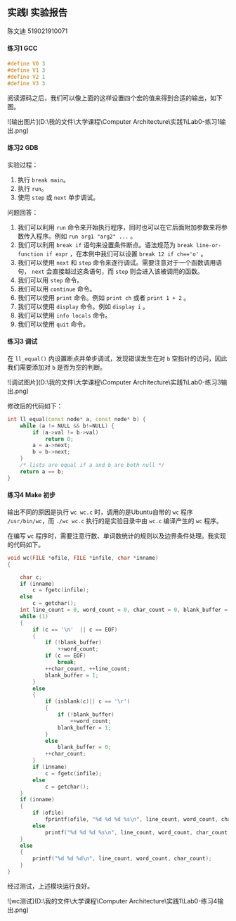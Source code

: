 ## 实践I 实验报告
陈文迪 519021910071

#### 练习1 GCC
```c++
#define V0 3
#define V1 3
#define V2 1
#define V3 3
```
阅读源码之后，我们可以像上面的这样设置四个宏的值来得到合适的输出，如下图。

![输出图片](D:\我的文件\大学课程\Computer Architecture\实践1\Lab0-练习1输出.png)

#### 练习2 GDB

实验过程：

1. 执行 ``break main``。
2. 执行 ``run``。
3. 使用 ``step`` 或 ``next`` 单步调试。

问题回答：

1. 我们可以利用 ``run`` 命令来开始执行程序，同时也可以在它后面附加参数来将参数传入程序。例如 ``run arg1 "arg2" ...`` 。
2. 我们可以利用 `break if` 语句来设置条件断点。语法规范为 `break line-or-function if expr` ，在本例中我们可以设置 `break 12 if ch=='o'` 。
3. 我们可以使用 `next` 和 `step` 命令来逐行调试。需要注意对于一个函数调用语句， `next` 会直接越过这条语句，而 `step` 则会进入该被调用的函数。
4. 我们可以用 `step` 命令。
5. 我们可以用 `continue` 命令。
6. 我们可以使用 ``print`` 命令。例如 ``print ch`` 或者 ``print 1 + 2`` 。
7. 我们可以使用 ``display`` 命令。例如 ``display i`` 。
8. 我们可以使用 ``info locals`` 命令。
9. 我们可以使用 ``quit`` 命令。

#### 练习3 调试

在 ``ll_equal()`` 内设置断点并单步调试，发现错误发生在对 ``b`` 空指针的访问，因此我们需要添加对 ``b`` 是否为空的判断。

![调试图片](D:\我的文件\大学课程\Computer Architecture\实践1\Lab0-练习3输出.png)

修改后的代码如下：

```c++
int ll_equal(const node* a, const node* b) {
	while (a != NULL && b!=NULL) {
		if (a->val != b->val)
			return 0;
		a = a->next;
		b = b->next;
	}
	/* lists are equal if a and b are both null */
	return a == b;
}
```

#### 练习4 Make 初步

输出不同的原因是执行 ``wc wc.c`` 时，调用的是Ubuntu自带的 ``wc`` 程序 ``/usr/bin/wc``，而 ``./wc wc.c`` 执行的是实验目录中由 ``wc.c`` 编译产生的 ``wc`` 程序。

在编写 ``wc`` 程序时，需要注意行数、单词数统计的规则以及边界条件处理。我实现的代码如下。

```c++
void wc(FILE *ofile, FILE *infile, char *inname)
{

    char c;
    if (inname)
        c = fgetc(infile);
    else
        c = getchar();
    int line_count = 0, word_count = 0, char_count = 0, blank_buffer = 1;
    while (1)
    {
        if (c == '\n'  || c == EOF)
        {
            if (!blank_buffer)
                ++word_count;
            if (c == EOF)
                break;
            ++char_count, ++line_count;
            blank_buffer = 1;
        }
        else
        {
            if (isblank(c)|| c == '\r')
            {
                if (!blank_buffer)
                    ++word_count;
                blank_buffer = 1;
            }
            else
                blank_buffer = 0;
            ++char_count;
        }
        if (inname)
            c = fgetc(infile);
        else
            c = getchar();
    }
    if (inname)
    {
        if (ofile)
            fprintf(ofile, "%d %d %d %s\n", line_count, word_count, char_count, inname);
        else
            printf("%d %d %d %s\n", line_count, word_count, char_count, inname);
    }
    else
    {
        printf("%d %d %d\n", line_count, word_count, char_count);
    }
}
```

经过测试，上述模块运行良好。

![wc测试](D:\我的文件\大学课程\Computer Architecture\实践1\Lab0-练习4输出.png)